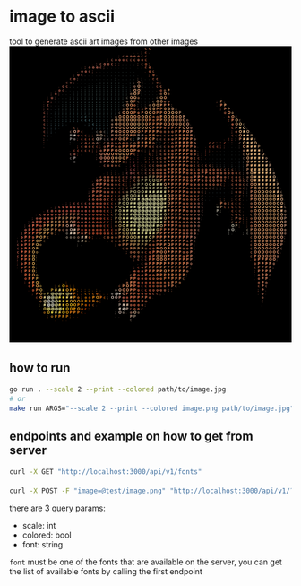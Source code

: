 # image to ascii
tool to generate ascii art images from other images
![example](./assets/image.png_ascii.png)

## how to run
```bash
go run . --scale 2 --print --colored path/to/image.jpg
# or
make run ARGS="--scale 2 --print --colored image.png path/to/image.jpg"
```

## endpoints and example on how to get from server
```bash
curl -X GET "http://localhost:3000/api/v1/fonts"

curl -X POST -F "image=@test/image.png" "http://localhost:3000/api/v1/?scale=16&colored=true&font=UbuntuNerdFont-Bold" --output output_ascii.png
```
there are 3 query params:
- scale: int
- colored: bool
- font: string

`font` must be one of the fonts that are available on the server, you can get the list of available fonts by calling the first endpoint